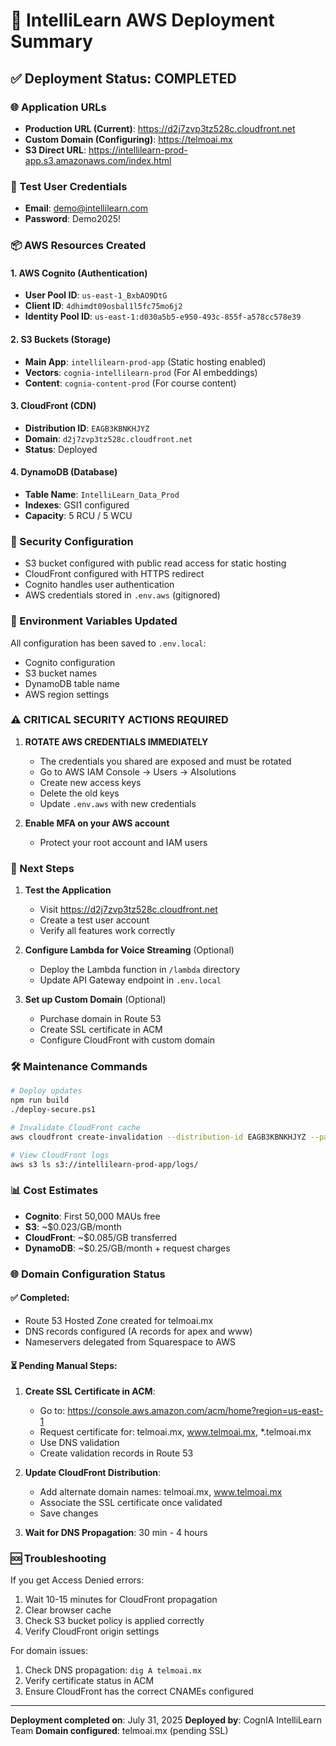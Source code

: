 # 🚀 IntelliLearn AWS Deployment Summary

## ✅ Deployment Status: COMPLETED

### 🌐 Application URLs
- **Production URL (Current)**: https://d2j7zvp3tz528c.cloudfront.net
- **Custom Domain (Configuring)**: https://telmoai.mx
- **S3 Direct URL**: https://intellilearn-prod-app.s3.amazonaws.com/index.html

### 👤 Test User Credentials
- **Email**: demo@intellilearn.com
- **Password**: Demo2025!

### 📦 AWS Resources Created

#### 1. AWS Cognito (Authentication)
- **User Pool ID**: `us-east-1_BxbAO9DtG`
- **Client ID**: `4dhimdt09osbal1l5fc75mo6j2`
- **Identity Pool ID**: `us-east-1:d030a5b5-e950-493c-855f-a578cc578e39`

#### 2. S3 Buckets (Storage)
- **Main App**: `intellilearn-prod-app` (Static hosting enabled)
- **Vectors**: `cognia-intellilearn-prod` (For AI embeddings)
- **Content**: `cognia-content-prod` (For course content)

#### 3. CloudFront (CDN)
- **Distribution ID**: `EAGB3KBNKHJYZ`
- **Domain**: `d2j7zvp3tz528c.cloudfront.net`
- **Status**: Deployed

#### 4. DynamoDB (Database)
- **Table Name**: `IntelliLearn_Data_Prod`
- **Indexes**: GSI1 configured
- **Capacity**: 5 RCU / 5 WCU

### 🔐 Security Configuration
- S3 bucket configured with public read access for static hosting
- CloudFront configured with HTTPS redirect
- Cognito handles user authentication
- AWS credentials stored in `.env.aws` (gitignored)

### 📝 Environment Variables Updated
All configuration has been saved to `.env.local`:
- Cognito configuration
- S3 bucket names
- DynamoDB table name
- AWS region settings

### ⚠️ CRITICAL SECURITY ACTIONS REQUIRED

1. **ROTATE AWS CREDENTIALS IMMEDIATELY**
   - The credentials you shared are exposed and must be rotated
   - Go to AWS IAM Console → Users → AIsolutions
   - Create new access keys
   - Delete the old keys
   - Update `.env.aws` with new credentials

2. **Enable MFA on your AWS account**
   - Protect your root account and IAM users

### 🚀 Next Steps

1. **Test the Application**
   - Visit https://d2j7zvp3tz528c.cloudfront.net
   - Create a test user account
   - Verify all features work correctly

2. **Configure Lambda for Voice Streaming** (Optional)
   - Deploy the Lambda function in `/lambda` directory
   - Update API Gateway endpoint in `.env.local`

3. **Set up Custom Domain** (Optional)
   - Purchase domain in Route 53
   - Create SSL certificate in ACM
   - Configure CloudFront with custom domain

### 🛠️ Maintenance Commands

```bash
# Deploy updates
npm run build
./deploy-secure.ps1

# Invalidate CloudFront cache
aws cloudfront create-invalidation --distribution-id EAGB3KBNKHJYZ --paths "/*"

# View CloudFront logs
aws s3 ls s3://intellilearn-prod-app/logs/
```

### 📊 Cost Estimates
- **Cognito**: First 50,000 MAUs free
- **S3**: ~$0.023/GB/month
- **CloudFront**: ~$0.085/GB transferred
- **DynamoDB**: ~$0.25/GB/month + request charges

### 🌐 Domain Configuration Status

#### ✅ Completed:
- Route 53 Hosted Zone created for telmoai.mx
- DNS records configured (A records for apex and www)
- Nameservers delegated from Squarespace to AWS

#### ⏳ Pending Manual Steps:
1. **Create SSL Certificate in ACM**:
   - Go to: https://console.aws.amazon.com/acm/home?region=us-east-1
   - Request certificate for: telmoai.mx, www.telmoai.mx, *.telmoai.mx
   - Use DNS validation
   - Create validation records in Route 53

2. **Update CloudFront Distribution**:
   - Add alternate domain names: telmoai.mx, www.telmoai.mx
   - Associate the SSL certificate once validated
   - Save changes

3. **Wait for DNS Propagation**: 30 min - 4 hours

### 🆘 Troubleshooting

If you get Access Denied errors:
1. Wait 10-15 minutes for CloudFront propagation
2. Clear browser cache
3. Check S3 bucket policy is applied correctly
4. Verify CloudFront origin settings

For domain issues:
1. Check DNS propagation: `dig A telmoai.mx`
2. Verify certificate status in ACM
3. Ensure CloudFront has the correct CNAMEs configured

---

**Deployment completed on**: July 31, 2025
**Deployed by**: CognIA IntelliLearn Team
**Domain configured**: telmoai.mx (pending SSL)